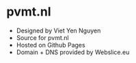 # pvmt.nl

- Designed by Viet Yen Nguyen
- Source for pvmt.nl
- Hosted on Github Pages
- Domain + DNS provided by Webslice.eu
